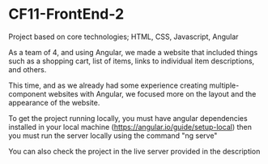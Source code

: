 # CF11-FrontEnd-2

Project based on core technologies; HTML, CSS, Javascript, Angular

As a team of 4, and using Angular, we made a website that included things such as a shopping cart, list of items, links to individual item descriptions, and others.  

  This time, and as we already had some experience creating multiple-component websites with Angular, we focused more on the layout and the appearance of the website.
  
To get the project running locally, you must have angular dependencies installed in your local machine (https://angular.io/guide/setup-local)
  then you must run the server locally using the command "ng serve"

  You can also check the project in the live server provided in the description
